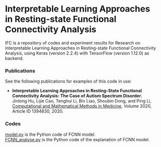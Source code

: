 # Interpretable Learning Approaches in Resting-state Functional Connectivity Analysis
IFC is a repository of codes and experiment results for Research on Interpretable Learning Approaches in Resting-state Functional Connectivity Analysis, using Keras (version 2.2.4) with TensorFlow (version 1.12.0) as backend.
### Publications
See the following publications for examples of this code in use:
 * **Interpretable Learning Approaches in Resting-State Functional Connectivity Analysis: The Case of Autism Spectrum Disorder.** Jinlong Hu, Lijie Cao, Tenghui Li, Bin Liao, Shoubin Dong, and Ping Li, [Computational and Mathematical Methods in Medicine](https://www.hindawi.com/journals/cmmm/2020/1394830/), Volume 2020, Article ID 1394830, 2020.

### Codes
[model.py](model.py) is the Python code of FCNN model.  
[FCNN_analyse.py](FCNN_analyse.py) is the Python code of the explanation of FCNN model.  



